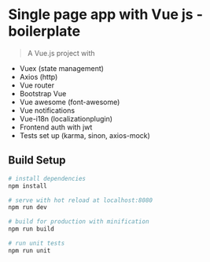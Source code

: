 # Single page app with Vue js - boilerplate

> A Vue.js project with
  - Vuex (state management)
  - Axios (http)
  - Vue router
  - Bootstrap Vue
  - Vue awesome (font-awesome)
  - Vue notifications
  - Vue-i18n (localizationplugin)
  - Frontend auth with jwt
  - Tests set up (karma, sinon, axios-mock)


## Build Setup

``` bash
# install dependencies
npm install

# serve with hot reload at localhost:8080
npm run dev

# build for production with minification
npm run build

# run unit tests
npm run unit
```
